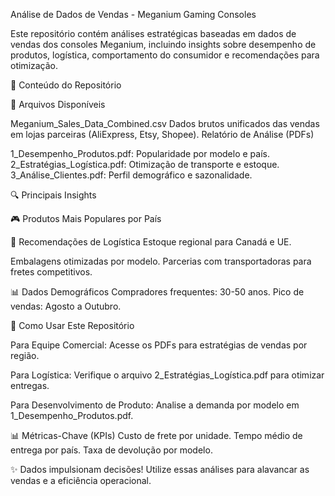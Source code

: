 Análise de Dados de Vendas - Meganium Gaming Consoles

Este repositório contém análises estratégicas baseadas em dados de vendas dos consoles Meganium, incluindo insights sobre desempenho de produtos, logística, comportamento do consumidor e recomendações para otimização.

📌 Conteúdo do Repositório

📂 Arquivos Disponíveis

Meganium_Sales_Data_Combined.csv
Dados brutos unificados das vendas em lojas parceiras (AliExpress, Etsy, Shopee).
Relatório de Análise (PDFs)

1_Desempenho_Produtos.pdf: Popularidade por modelo e país.
2_Estratégias_Logística.pdf: Otimização de transporte e estoque.
3_Análise_Clientes.pdf: Perfil demográfico e sazonalidade.

🔍 Principais Insights

🎮 Produtos Mais Populares por País

🚚 Recomendações de Logística
Estoque regional para Canadá e UE.

Embalagens otimizadas por modelo.
Parcerias com transportadoras para fretes competitivos.

📊 Dados Demográficos
Compradores frequentes: 30-50 anos.
Pico de vendas: Agosto a Outubro.

🚀 Como Usar Este Repositório

Para Equipe Comercial:
Acesse os PDFs para estratégias de vendas por região.

Para Logística:
Verifique o arquivo 2_Estratégias_Logística.pdf para otimizar entregas.

Para Desenvolvimento de Produto:
Analise a demanda por modelo em 1_Desempenho_Produtos.pdf.

📊 Métricas-Chave (KPIs)
Custo de frete por unidade.
Tempo médio de entrega por país.
Taxa de devolução por modelo.

✨ Dados impulsionam decisões! 
Utilize essas análises para alavancar as vendas e a eficiência operacional.
